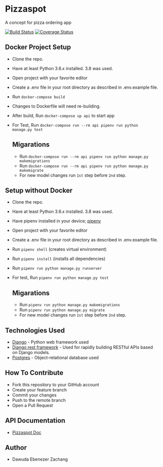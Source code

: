 # Pizzaspot
A concept for pizza ordering app

[![Build Status](https://travis-ci.org/zachang/pizzaspot.svg?branch=develop)](https://travis-ci.org/zachang/pizzaspot)
[![Coverage Status](https://coveralls.io/repos/github/zachang/pizzaspot/badge.svg?branch=develop)](https://coveralls.io/github/zachang/pizzaspot?branch=develop)


## Docker Project Setup

- Clone the repo.
- Have at least Python 3.6.x installed. 3.8 was used.
- Open project with your favorite editor
- Create a .env file in your root directory as described in .env.example file.
- Run `docker-compose build`
- Changes to Dockerfile will need re-building.
- After build, Run `docker-compose up api` to start app
- For Test, Run `docker-compose run --rm api pipenv run python manage.py test`

    ## Migarations
    
    - Run `docker-compose run --rm api pipenv run python manage.py makemigrations`
    - Run `docker-compose run --rm api pipenv run python manage.py makemigrate`
    - For new model changes run `1st` step before `2nd` step.

## Setup without Docker
- Clone the repo.
- Have at least Python 3.6.x installed. 3.8 was used.
- Have pipenv installed in your device; [pipenv](https://pypi.org/project/pipenv/)
- Open project with your favorite editor
- Create a .env file in your root directory as described in .env.example file.
- Run `pipenv shell` (creates virtual environment)
- Run `pipenv install` (installs all dependencies)
- Run `pipenv run python manage.py runserver`
- For test, Run `pipenv run python manage.py test`
    ## Migarations
    
    - Run `pipenv run python manage.py makemigrations`
    - Run `pipenv run python manage.py migrate`
    - For new model changes run `1st` step before `2nd` step.


## Technologies Used

- [Django](https://www.djangoproject.com/) - Python web framework used
- [Django rest framework](https://www.django-rest-framework.org/) - Used for rapidly building RESTful APIs based on Django models.
- [Postgres](https://www.postgresql.org/) - Object-relational database used

## How To Contribute

- Fork this repository to your GitHub account
- Create your feature branch
- Commit your changes
- Push to the remote branch
- Open a Pull Request

## API Documentation

- [Pizzaspot Doc](https://documenter.getpostman.com/view/7627295/TVYPztLF)

## Author

- Dawuda Ebenezer Zachang